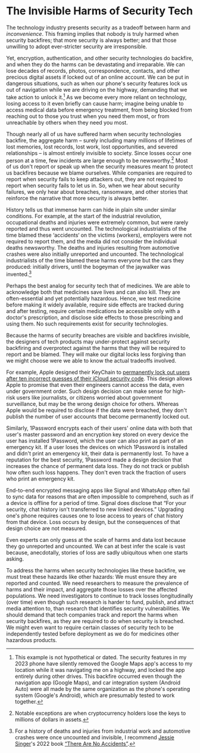 # The Invisible Harms of Security Tech

The technology industry presents security as a tradeoff between harm and *inconvenience*. This framing implies that nobody is truly harmed when security backfires; that more security is always better; and that those unwilling to adopt ever-stricter security are irresponsible.

Yet, encryption, authentication, and other security technologies do backfire, and when they do the harms can be devastating and irreparable. We can lose decades of records, photos, correspondence, contacts, and other precious digital assets if locked out of an online account. We can be put in dangerous situations, such as when our phone's security features lock us out of navigation while we are driving on the highway, demanding that we take action to unlock it.[^locked-navigation]  As we become every more reliant on technology, losing access to it even briefly can cause harm; imagine being unable to access medical data before emergency treatment, from being blocked from reaching out to those you trust when you need them most, or from unreachable by others when they need you most. 

<!-- Losses:
Lost human connection and relationships -->

Though nearly all of us have suffered harm when security technologies backfire, the aggregate harm – surely including many millions of lifetimes of lost memories, lost records, lost work, lost opportunities, and severed relationships – is almost entirely invisible to society. Since losses occur one person at a time, few incidents are large enough to be newsworthy.[^cryptocurrency] Most of us don't report or speak up when the security measures meant to protect us backfires because we blame ourselves. While companies are required to report when security fails to keep attackers out, they are not required to report when security fails to let us in. So, when we hear about security failures, we only hear about breaches, ransomware, and other stories that reinforce the narrative that more security is always better.

History tells us that immense harm can hide in plain site under similar conditions. For example, at the start of the industrial revolution, occupational deaths and injuries were extremely common, but were rarely reported and thus went uncounted. The technological industrialists of the time blamed these ‘accidents‘ on the victims (workers), employers were not required to report them, and the media did not consider the individual deaths newsworthy. The deaths and injuries resulting from automotive crashes were also initially unreported and uncounted. The technological industrialists of the time blamed these harms everyone but the cars they produced: initially drivers, until the bogeyman of the jaywalker was invented.[^no-accidents]

Perhaps the best analog for security tech that of medicines. We are able to acknowledge both that medicines save lives and can also kill. They are often-essential and yet potentially hazardous. Hence, we test medicine before making it widely available, require side effects are tracked during and after testing, require certain medications be accessible only with a doctor's prescription, and disclose side effects to those prescribing and using them. No such requirements exist for security technologies.

Because the harms of security breaches are visible and backfires invisible, the designers of tech products may under-protect against security backfiring and overprotect against the harms that they will be required to report and be blamed. They will make our digital locks less forgiving than we might choose were we able to know the actual tradeoffs involved.

For example, Apple designed their KeyChain to [permanently lock out users after ten incorrect guesses of their iCloud security code](https://support.apple.com/guide/security/escrow-security-for-icloud-keychain-sec3e341e75d/1/web/1). This design allows Apple to promise that even their engineers cannot access the data, even under government order. Such design decision can make sense for high-risk users like journalists, or citizens worried about government surveillance, but may be the wrong design choice for others. Whereas Apple would be required to disclose if the data were breached, they don't publish the number of user accounts that become permanently locked out.

Similarly, 1Password encrypts each of their users' online data with both that user's master password and an encryption key stored on every device the user has installed 1Password, which the user can also print as part of an emergency kit. If a user loses the devices on which 1Password is installed and didn't print an emergency kit, their data is permanently lost. To have a reputation for the best security, 1Password made a design decision that increases the chance of permanent data loss. They do not track or publish how often such loss happens. They don't even track the fraction of users who print an emergency kit.

End-to-end encrypted messaging apps like Signal and WhatsApp often fail to sync data for reasons that are often impossible to comprehend, such as if a device is offline for a period of time. Signal does disclose that “For your security, chat history isn't transferred to new linked devices.” Upgrading one's phone requires causes one to lose access to years of chat history from that device. Loss occurs by design, but the consequences of that design choice are not measured.

Even experts can only guess at the scale of harms and data lost because they go unreported and uncounted. We can at best infer the scale is vast because, anecdotally, stories of loss are sadly ubiquitous when one starts asking.

To address the harms when security technologies like these backfire, we must treat these hazards like other hazards: We must ensure they are reported and counted. We need researchers to measure the prevalence of harms and their impact, and aggregate those losses over the affected populations. We need investigators to continue to track losses longitudinally (over time) even though such research is harder to fund, publish, and attract media attention to, than research that identifies security vulnerabilities. We should demand that tech companies track and report the harms when security backfires, as they are required to do when security is breached. We might even want to require certain classes of security tech to be independently tested before deployment as we do for medicines other hazardous products.


[^locked-navigation]: This example is not hypothetical or dated. The security features in my 2023 phone have silently removed the Google Maps app's access to my location while it was navigating me on a highway, and locked the app entirely during other drives. This backfire occurred even though the navigation app (Google Maps), and car integration system (Android Auto) were all made by the same organization as the phone's operating system (Google's Android), which are presumably tested to work together.

[^cryptocurrency]: Notable exceptions are when cryptocurrency holders lose the keys to millions of dollars in assets.


[^no-accidents]: For a history of deaths and injuries from industrial work and automotive crashes were once uncounted and invisible, I recommend [Jessie Singer](https://jessiesinger.com/)'s 2022 book [“There Are No Accidents”](https://www.simonandschuster.com/books/There-Are-No-Accidents/Jessie-Singer/9781797139241).
